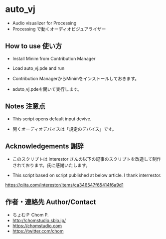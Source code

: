 # auto_vj
- Audio visualizer for Processing
- Processing で動くオーディオビジュアライザー

## How to use 使い方
- Install Minim from Contribution Manager
- Load auto_vj.pde and run

- Contribution ManagerからMinimをインストールしておきます。
- aduto_vj.pdeを開いて実行します。

## Notes 注意点
- This script opens default input devive.

- 開くオーディオデバイスは「規定のデバイス」です。

## Acknowledgements 謝辞
- このスクリプトは interestor さんの以下の記事のスクリプトを改造して制作されております。氏に感謝いたします。

- This script based on script published at below article. I thank interrestor.

https://qiita.com/interestor/items/ca346547f65414f6a9d1

## 作者・連絡先 Author/Contact
- ちょむＰ Chom P.
- http://chomstudio.sblo.jp/
- https://chomstudio.com
- https://twitter.com/chom
